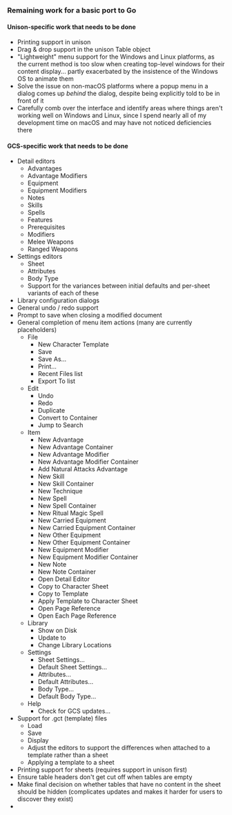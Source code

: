 ### Remaining work for a basic port to Go

#### Unison-specific work that needs to be done

- Printing support in unison
- Drag & drop support in the unison Table object
- "Lightweight" menu support for the Windows and Linux platforms, as the current method is too slow when creating top-level windows for their content display... partly exacerbated by the insistence of the Windows OS to animate them
- Solve the issue on non-macOS platforms where a popup menu in a dialog comes up *behind* the dialog, despite being explicitly told to be in front of it
- Carefully comb over the interface and identify areas where things aren't working well on Windows and Linux, since I spend nearly all of my development time on macOS and may have not noticed deficiencies there

#### GCS-specific work that needs to be done

- Detail editors
  - Advantages
  - Advantage Modifiers
  - Equipment
  - Equipment Modifiers
  - Notes
  - Skills
  - Spells
  - Features
  - Prerequisites
  - Modifiers
  - Melee Weapons
  - Ranged Weapons
- Settings editors
  - Sheet
  - Attributes
  - Body Type
  - Support for the variances between initial defaults and per-sheet variants of each of these
- Library configuration dialogs
- General undo / redo support
- Prompt to save when closing a modified document
- General completion of menu item actions (many are currently placeholders)
  - File
    - New Character Template
    - Save
    - Save As...
    - Print...
    - Recent Files list
    - Export To list
  - Edit
    - Undo
    - Redo
    - Duplicate
    - Convert to Container
    - Jump to Search
  - Item
    - New Advantage
    - New Advantage Container
    - New Advantage Modifier
    - New Advantage Modifier Container
    - Add Natural Attacks Advantage
    - New Skill
    - New Skill Container
    - New Technique
    - New Spell
    - New Spell Container
    - New Ritual Magic Spell
    - New Carried Equipment
    - New Carried Equipment Container
    - New Other Equipment
    - New Other Equipment Container
    - New Equipment Modifier
    - New Equipment Modifier Container
    - New Note
    - New Note Container
    - Open Detail Editor
    - Copy to Character Sheet
    - Copy to Template
    - Apply Template to Character Sheet
    - Open Page Reference
    - Open Each Page Reference
  - Library
    - Show <library> on Disk
    - Update <library> to <version>
    - Change Library Locations
  - Settings
    - Sheet Settings...
    - Default Sheet Settings...
    - Attributes...
    - Default Attributes...
    - Body Type...
    - Default Body Type...
  - Help
    - Check for GCS updates...
- Support for .gct (template) files
  - Load
  - Save
  - Display
  - Adjust the editors to support the differences when attached to a template rather than a sheet
  - Applying a template to a sheet
- Printing support for sheets (requires support in unison first)
- Ensure table headers don't get cut off when tables are empty
- Make final decision on whether tables that have no content in the sheet should be hidden (complicates updates and makes it harder for users to discover they exist)
- 
